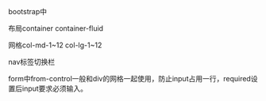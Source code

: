 bootstrap中

布局container container-fluid

网格col-md-1~12 col-lg-1~12

nav标签切换栏

form中from-control一般和div的网格一起使用，防止input占用一行，required设置后input要求必须输入。
